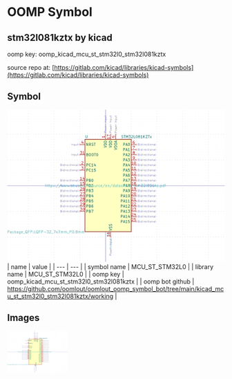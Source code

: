 # OOMP Symbol  
## stm32l081kztx  by kicad  
  
oomp key: oomp_kicad_mcu_st_stm32l0_stm32l081kztx  
  
source repo at: [https://gitlab.com/kicad/libraries/kicad-symbols](https://gitlab.com/kicad/libraries/kicad-symbols)  
## Symbol  
  
[![working.png](working_600.png)](working.png)  
| name | value | 
| --- | --- | 
| symbol name | MCU_ST_STM32L0 | 
| library name | MCU_ST_STM32L0 | 
| oomp key | oomp_kicad_mcu_st_stm32l0_stm32l081kztx | 
| oomp bot github | https://github.com/oomlout/oomlout_oomp_symbol_bot/tree/main/kicad_mcu_st_stm32l0_stm32l081kztx/working | 
## Images  
  
[![working.png](working_140.png)](working.png)  
